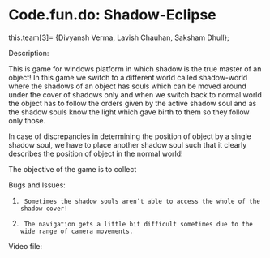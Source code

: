# Code.fun.do: Shadow-Eclipse
this.team[3]= {Divyansh Verma, Lavish Chauhan, Saksham Dhull};

Description:

This is game for windows platform in which shadow is the true master of an object!
In this game we switch to a different world called shadow-world where the shadows of an object has souls which can be moved around under the cover of shadows only and when we switch back to normal world the object has to follow the orders given by the active shadow soul and as the shadow souls know the light which gave birth to them so they follow only those.

In case of discrepancies in determining the position of object by a single shadow soul, we have to place another shadow soul such that it clearly describes the position of object in the normal world!

The objective of the game is to collect

Bugs and Issues:

1.      Sometimes the shadow souls aren’t able to access the whole of the shadow cover!

2.      The navigation gets a little bit difficult sometimes due to the wide range of camera movements.

Video file: 
